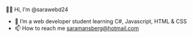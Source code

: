 👋💗 Hi, I’m @sarawebd24

- 🌱 I’m a web developer student learning C#, Javascript, HTML & CSS
- 📫 How to reach me saramansberg@hotmail.com

<!---
sarawebd24/sarawebd24 is a ✨ special ✨ repository because its `README.md` (this file) appears on your GitHub profile.
You can click the Preview link to take a look at your changes.
--->
